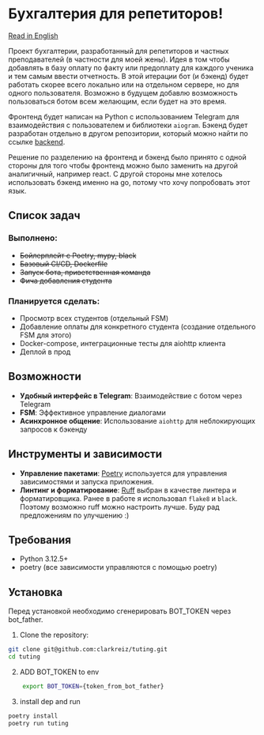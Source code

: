 # Бухгалтерия для репетиторов!

[Read in English](README.md)

Проект бухгалтерии, разработанный для репетиторов и частных преподавателей (в частности для моей жены). Идея в том чтобы добавлять в базу оплату по факту или предоплату для каждого ученика и тем самым ввести отчетность. В этой итерации бот (и бэкенд) будет работать скорее всего локально или на отдельном сервере, но для одного пользователя. Возможно в будущем добавлю возможность пользоваться ботом всем желающим, если будет на это время.

Фронтенд будет написан на Python с использованием Telegram для взаимодействия с пользователем и библиотеки `aiogram`. Бэкенд будет разработан отдельно в другом репозитории, который можно найти по ссылке [backend](https://github.com/clarkreiz/tuting_backend/tree/main).

Решение по разделению на фронтенд и бэкенд было принято с одной стороны для того чтобы фронтенд можно было заменить на другой аналигичный, например react. С другой стороны мне хотелось использовать бэкенд именно на go, потому что хочу попробовать этот язык.

## Список задач

### Выполнено:
- ~~Бойлерплейт с Poetry, mypy, black~~
- ~~Базовый CI/CD, Dockerfile~~
- ~~Запуск бота, приветственная команда~~
- ~~Фича добавления студента~~

### Планируется сделать:
- Просмотр всех студентов (отдельный FSM)
- Добавление оплаты для конкретного студента (создание отдельного FSM для этого)
- Docker-compose, интеграционные тесты для aiohttp клиента
- Деплой в прод

## Возможности

- **Удобный интерфейс в Telegram**: Взаимодействие с ботом через Telegram
- **FSM**: Эффективное управление диалогами
- **Асинхронное общение**: Использование `aiohttp` для неблокирующих запросов к бэкенду

## Инструменты и зависимости

- **Управление пакетами**: [Poetry](https://python-poetry.org/) используется для управления зависимостями и запуска приложения.
- **Линтинг и форматирование**: [Ruff](https://github.com/charliermarsh/ruff) выбран в качестве линтера и форматировщика. Ранее в работе я использовал `flake8` и `black`. Поэтому возможно ruff можно настроить лучше. Буду рад предложениям по улучшению :)

## Требования

- Python 3.12.5+
- poetry (все зависимости управляются с помощью poetry)

## Установка

Перед установкой необходимо сгенерировать BOT_TOKEN через bot_father.

1. Clone the repository:

```bash
git clone git@github.com:clarkreiz/tuting.git
cd tuting
```

2. ADD BOT_TOKEN to env
```bash
    export BOT_TOKEN={token_from_bot_father}
```

3. install dep and run
```bash
poetry install
poetry run tuting
```
